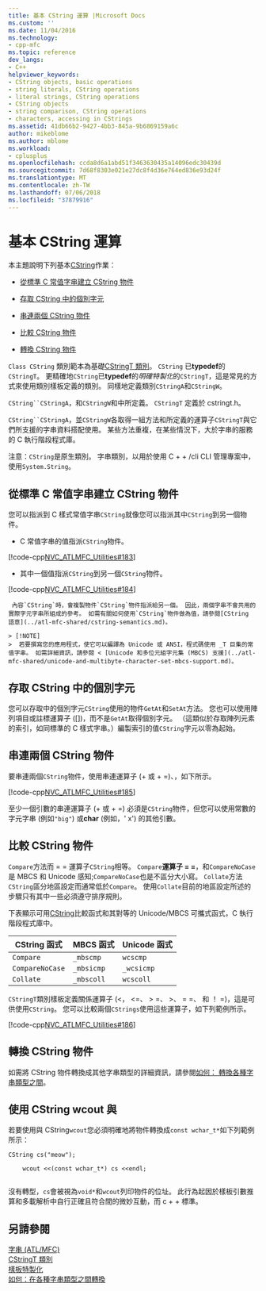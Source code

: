 ```yaml
---
title: 基本 CString 運算 |Microsoft Docs
ms.custom: ''
ms.date: 11/04/2016
ms.technology:
- cpp-mfc
ms.topic: reference
dev_langs:
- C++
helpviewer_keywords:
- CString objects, basic operations
- string literals, CString operations
- literal strings, CString operations
- CString objects
- string comparison, CString operations
- characters, accessing in CStrings
ms.assetid: 41db66b2-9427-4bb3-845a-9b6869159a6c
author: mikeblome
ms.author: mblome
ms.workload:
- cplusplus
ms.openlocfilehash: ccda8d6a1abd51f3463630435a14096edc30439d
ms.sourcegitcommit: 7d68f8303e021e27dc8f4d36e764ed836e93d24f
ms.translationtype: MT
ms.contentlocale: zh-TW
ms.lasthandoff: 07/06/2018
ms.locfileid: "37879916"
---
```

# <a name="basic-cstring-operations"></a>基本 CString 運算
本主題說明下列基本[CString](../atl-mfc-shared/reference/cstringt-class.md)作業：  
  
- [從標準 C 常值字串建立 CString 物件](#_core_creating_cstring_objects_from_standard_c_literal_strings)  
  
- [存取 CString 中的個別字元](#_core_accessing_individual_characters_in_a_cstring)  
  
- [串連兩個 CString 物件](#_core_concatenating_two_cstring_objects)  
  
- [比較 CString 物件](#_core_comparing_cstring_objects)  
  
- [轉換 CString 物件](#_core_converting_cstring_objects)  
  
 `Class CString` 類別範本為基礎[CStringT 類別](../atl-mfc-shared/reference/cstringt-class.md)。 `CString` 已**typedef**的`CStringT`。 更精確地`CString`已**typedef**的*明確特製化*的`CStringT`，這是常見的方式來使用類別樣板定義的類別。 同樣地定義類別`CStringA`和`CStringW`。  
  
 `CString``CStringA`，和`CStringW`和中所定義。 `CStringT` 定義於 cstringt.h。  
  
 `CString``CStringA`，並`CStringW`各取得一組方法和所定義的運算子`CStringT`與它們所支援的字串資料搭配使用。 某些方法重複，在某些情況下，大於字串的服務的 C 執行階段程式庫。  
  
 注意：`CString`是原生類別。 字串類別，以用於使用 C + + /cli CLI 管理專案中，使用`System.String`。  
  
##  <a name="_core_creating_cstring_objects_from_standard_c_literal_strings"></a> 從標準 C 常值字串建立 CString 物件  
 您可以指派到 C 樣式常值字串`CString`就像您可以指派其中`CString`到另一個物件。  
  
-   C 常值字串的值指派`CString`物件。  
  
 [!code-cpp[NVC_ATLMFC_Utilities#183](../atl-mfc-shared/codesnippet/cpp/basic-cstring-operations_1.cpp)]  
  
-   其中一個值指派`CString`到另一個`CString`物件。  
  
 [!code-cpp[NVC_ATLMFC_Utilities#184](../atl-mfc-shared/codesnippet/cpp/basic-cstring-operations_2.cpp)]  
  
     內容`CString`時，會複製物件`CString`物件指派給另一個。 因此，兩個字串不會共用的實際字元字串所組成的參考。 如需有關如何使用`CString`物件做為值，請參閱[CString 語意](../atl-mfc-shared/cstring-semantics.md)。  
  
    > [!NOTE]
    >  若要撰寫您的應用程式，使它可以編譯為 Unicode 或 ANSI，程式碼使用 _T 巨集的常值字串。 如需詳細資訊，請參閱 < [Unicode 和多位元組字元集 (MBCS) 支援](../atl-mfc-shared/unicode-and-multibyte-character-set-mbcs-support.md)。  
  
##  <a name="_core_accessing_individual_characters_in_a_cstring"></a> 存取 CString 中的個別字元  
 您可以存取中的個別字元`CString`使用的物件`GetAt`和`SetAt`方法。 您也可以使用陣列項目或註標運算子 ([])，而不是`GetAt`取得個別字元。 （這類似於存取陣列元素的索引，如同標準的 C 樣式字串。）編製索引的值`CString`字元以零為起始。  
  
##  <a name="_core_concatenating_two_cstring_objects"></a> 串連兩個 CString 物件  
 要串連兩個`CString`物件，使用串連運算子 (+ 或 + =)、，如下所示。  
  
 [!code-cpp[NVC_ATLMFC_Utilities#185](../atl-mfc-shared/codesnippet/cpp/basic-cstring-operations_3.cpp)]  
  
 至少一個引數的串連運算子 (+ 或 + =) 必須是`CString`物件，但您可以使用常數的字元字串 (例如`"big"`) 或**char** (例如，' x') 的其他引數。  
  
##  <a name="_core_comparing_cstring_objects"></a> 比較 CString 物件  
 `Compare`方法而 = = 運算子`CString`相等。 `Compare`**運算子 = =**，和`CompareNoCase`是 MBCS 和 Unicode 感知;`CompareNoCase`也是不區分大小寫。 `Collate`方法`CString`區分地區設定而通常低於`Compare`。 使用`Collate`目前的地區設定所述的步驟只有其中一些必須遵守排序規則。  
  
 下表顯示可用[CString](../atl-mfc-shared/reference/cstringt-class.md)比較函式和其對等的 Unicode/MBCS 可攜式函式，C 執行階段程式庫中。  
  
|CString 函式|MBCS 函式|Unicode 函式|  
|----------------------|-------------------|----------------------|  
|`Compare`|`_mbscmp`|`wcscmp`|  
|`CompareNoCase`|`_mbsicmp`|`_wcsicmp`|  
|`Collate`|`_mbscoll`|`wcscoll`|  
  
 `CStringT`類別樣板定義關係運算子 (<， \<=、 > =、 >、 = =、 和 ！ =)，這是可供使用`CString`。 您可以比較兩個`CStrings`使用這些運算子，如下列範例所示。  
  
 [!code-cpp[NVC_ATLMFC_Utilities#186](../atl-mfc-shared/codesnippet/cpp/basic-cstring-operations_4.cpp)]  
  
##  <a name="_core_converting_cstring_objects"></a> 轉換 CString 物件  
 如需將 CString 物件轉換成其他字串類型的詳細資訊，請參閱[如何： 轉換各種字串類型之間](../text/how-to-convert-between-various-string-types.md)。  
  
## <a name="using-cstring-with-wcout"></a>使用 CString wcout 與  
 若要使用與 CString`wcout`您必須明確地將物件轉換成`const wchar_t*`如下列範例所示：  
  
```  
CString cs("meow");

    wcout <<(const wchar_t*) cs <<endl;  
 
```  
  
 沒有轉型，`cs`會被視為`void*`和`wcout`列印物件的位址。 此行為起因於樣板引數推算和多載解析中自行正確且符合間的微妙互動，而 c + + 標準。  
  
## <a name="see-also"></a>另請參閱  
 [字串 (ATL/MFC)](../atl-mfc-shared/strings-atl-mfc.md)   
 [CStringT 類別](../atl-mfc-shared/reference/cstringt-class.md)   
 [樣板特製化](../cpp/template-specialization-cpp.md)   
 [如何：在各種字串類型之間轉換](../text/how-to-convert-between-various-string-types.md)

